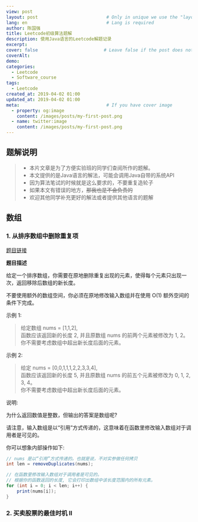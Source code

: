 ```yaml
---
view: post
layout: post                          # Only in unique we use the "layout: post"
lang: en                              # Lang is required
author: 陈国强
title: Leetcode初级算法题解
description: 使用Java语言的Leetcode解题记录
excerpt:
cover: false                         # Leave false if the post does not have cover image, if there is set to true
coverAlt:
demo:
categories:
  - Leetcode
  - Software_course
tags: 
  - Leetcode
created_at: 2019-04-02 01:00
updated_at: 2019-04-02 01:00
meta:                                 # If you have cover image
  - property: og:image
    content: /images/posts/my-first-post.png
  - name: twitter:image
    content: /images/posts/my-first-post.png
---
```


## 题解说明

> + 本片文章是为了方便实验班的同学们查阅所作的题解。
> + 本文提供的是Java语言的解法，可能会调用Java自带的系统API
> + 因为算法笔试的时候就是这么要求的，不要重复造轮子
> + 如果本文有错误的地方，~~那我也是不会负责的~~
> + 欢迎其他同学补充更好的解法或者提供其他语言的题解


## 数组

### 1. 从排序数组中删除重复项

[题目链接](https://leetcode-cn.com/explore/featured/card/top-interview-questions-easy/1/array/21/)

**题目描述**

给定一个排序数组，你需要在原地删除重复出现的元素，使得每个元素只出现一次，返回移除后数组的新长度。

不要使用额外的数组空间，你必须在原地修改输入数组并在使用 O(1) 额外空间的条件下完成。

示例 1:

> 给定数组 nums = [1,1,2],   
> 函数应该返回新的长度 2, 并且原数组 nums 的前两个元素被修改为 1, 2。   
> 你不需要考虑数组中超出新长度后面的元素。  

示例 2:

> 给定 nums = [0,0,1,1,1,2,2,3,3,4],  
> 函数应该返回新的长度 5, 并且原数组 nums 的前五个元素被修改为 0, 1, 2, 3, 4。  
> 你不需要考虑数组中超出新长度后面的元素。  

说明:

为什么返回数值是整数，但输出的答案是数组呢?

请注意，输入数组是以“引用”方式传递的，这意味着在函数里修改输入数组对于调用者是可见的。

你可以想象内部操作如下:
```Java
// nums 是以“引用”方式传递的。也就是说，不对实参做任何拷贝
int len = removeDuplicates(nums);

// 在函数里修改输入数组对于调用者是可见的。
// 根据你的函数返回的长度, 它会打印出数组中该长度范围内的所有元素。
for (int i = 0; i < len; i++) {
    print(nums[i]);
}
```

### 2. 买卖股票的最佳时机 II